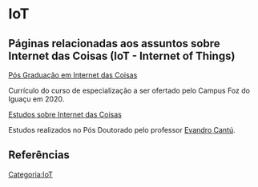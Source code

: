# IoT

## Páginas relacionadas aos assuntos sobre Internet das Coisas (IoT - Internet of Things)

<a href="Pos_Graduacao_em_Internet_das_Coisas" class="wikilink" title="Pós Graduação em Internet das Coisas">Pós Graduação em Internet das Coisas</a>  
Currículo do curso de especialização a ser ofertado pelo Campus Foz do Iguaçu em 2020.

<!-- -->

<a href="Estudos_sobre_IoT" class="wikilink" title="Estudos sobre Internet das Coisas">Estudos sobre Internet das Coisas</a>  
Estudos realizados no Pós Doutorado pelo professor <a href="Usuário:Evandro.cantu" class="wikilink" title="Evandro Cantú">Evandro Cantú</a>.

## Referências

<references />

<a href="Categoria:IoT" class="wikilink" title="Categoria:IoT">Categoria:IoT</a>
